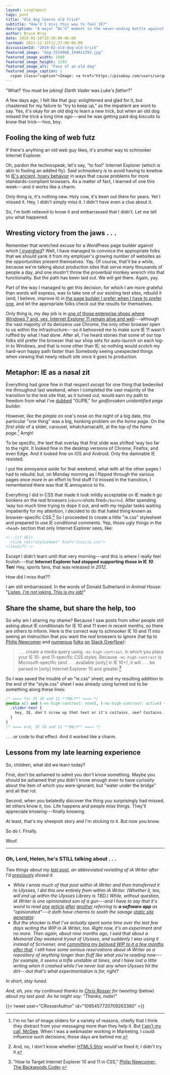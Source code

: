 ```yaml
---
layout: singlepost
tags: post
title: "Old dog learns old trick"
subtitle: "How’d I miss this way to fool IE?"
description: "A major “Do’h” moment in the never-ending battle against Internet Explorer."
author: Bryce Wray
date: 2019-02-16T10:50:00-06:00
lastmod: 2021-12-15T12:27:00-06:00
discussionId: "2019-02-old-dog-old-trick"
featured_image: "dog-2514968_1940x1293.jpg"
featured_image_width: 1940
featured_image_height: 1293
featured_image_alt: "Face of an old dog"
featured_image_caption: |
  <span class="caption">Image: <a href="https://pixabay.com/users/sergeljeanette-5925450/?utm_source=link-attribution&amp;utm_medium=referral&amp;utm_campaign=image&amp;utm_content=2514968">sergeljeanette</a>; <a href="https://pixabay.com/?utm_source=link-attribution&amp;utm_medium=referral&amp;utm_campaign=image&amp;utm_content=2514968">Pixabay</a></span>
---
```


"What? You must be joking! *Darth Vader* was Luke's *father*?"

A few days ago, I felt like that guy: enlightened and glad for it, but chastened for my failure to "try to keep up," as the impatient are wont to say. Yes, it's okay for an old dog to learn a new trick, but when an old dog missed the trick a long time ago---and he was getting paid dog biscuits to *know* that trick---hoo, boy.

## Fooling the king of web futz

If there's anything an old web guy likes, it's another way to schnooker Internet Explorer.

Oh, pardon the technospeak; let's say, "to fool" Internet Explorer (which is akin to fooling an addled fly). Said schnookery is to avoid having to kowtow to [IE's ancient, hoary behavior](https://crossbrowsertesting.com/blog/browsers/why-is-internet-explorer-so-bad/) in ways that cause problems for more standards-compliant browsers. As a matter of fact, I learned of one this week---and it works like a charm.

Only thing is, it's nothing new. Holy cow, it's been out there for years. Yet I missed it. Hey, I didn't simply miss it. I didn't have even a clue about it.

So, I'm both relieved to know it and embarrassed that I didn't. Let me tell you what happened.

## Wresting victory from the&nbsp;jaws&nbsp;.&nbsp;.&nbsp;.

Remember that wretched excuse for a WordPress page builder against which [I inveighed](/posts/2019/01/blox-sux/)? Well, I have managed to convince the appropriate folks that we should yank it from my employer's growing number of websites as the opportunities present themselves. Yay. Of course, that'll be a while, because we're talking about production sites that serve many thousands of people a day, and one mustn't throw the proverbial monkey wrench into that functionality. But the path has been laid out. We will get there. Again, yay.

Part of the way I managed to get this decision, for which I am more grateful than words will express, was to take one of our existing test sites, rebuild it (and, I believe, improve it) in [the page builder I prefer when I have to prefer one](https://elementor.com), and let the appropriate folks check out the results for themselves.

Only thing is, my day job is in [one of those enterprise shops where Windows 7 and, yes, Internet Explorer 11 remain alive and well](https://www.itproportal.com/news/businesses-still-running-windows-7-despite-end-of-service-coming-soon/)---although the vast majority of its denizens use Chrome, the only other browser open to us within the infrastructure---so it behooved me to make sure IE 11 wasn't ruffled by what I had done. After all, I've heard stories that some of our top folks still prefer the browser that our shop sets for auto-launch on each log-in to Windows, and that is none other than IE; so nothing would scotch my hard-won happy path faster than Somebody seeing unexpected things when viewing that newly rebuilt site once it goes to production.

## Metaphor: IE as a nasal zit

Everything had gone fine in that respect *except* for one thing that bedeviled me throughout last weekend, when I completed the vast majority of the transition to the test site that, as it turned out, would earn my path to freedom from what I've [dubbed](/posts/2019/01/blox-sux/) "GUPB," for *godforsaken unidentified page builder*.

However, like the pimple on one's nose on the night of a big date, this particular "one thing" was a big, honking problem *on the home page*. On the *first slide* of a slider, carousel, whatchamacallit, at the *top of the home page*.[^sliders] Arrgh!

[^sliders]: I'm no fan of image sliders for a variety of reasons, chiefly that I think they distract from your messaging more than they help it. But [t'ain't my call, McGee](https://www.phrases.org.uk/bulletin_board/61/messages/878.html). When I was a webmaster working in Marketing, I could influence such decisions; those days are behind me.

To be specific, the text that overlay that first slide was shifted ’way too far to the right. It looked fine in the desktop versions of Chrome, Firefox, and even Edge. And it looked fine on iOS and Android. Only the damnable IE resisted.

I put the annoyance aside for that weekend, what with all the other pages I had to rebuild; but, on Monday morning as I flipped through the various pages once more in an effort to find stuff I'd missed in the transition, I remembered there was that IE annoyance to fix.

Everything I did in CSS that made it look mildly acceptable on IE made it go bonkers on the *real* browsers (`<burn>`shots fired`</burn>`). After spending ’way too much time trying to dope it out, and with my regular tasks waiting impatiently for my attention, I decided to do that hated thing known as browser-specific CSS.[^Shiv] So I proceeded to create a little "ie.css" stylesheet and prepared to use IE conditional comments. Yep, those ugly things in the `<head>` section that only Internet Explorer sees, like:

[^Shiv]: And, no, I don't know whether [HTML5 Shiv](https://github.com/aFarkas/html5shiv) would've fixed it; I didn't try it.

```html
<!--[if IE]>
  <link rel="stylesheet" href="/css/ie.css">
<![endif]-->
```

Except I didn't learn until that very morning---and this is where I really feel foolish---that **Internet Explorer had stopped supporting those in IE** ***10***. **Ten**! Hey, sports fans, that was released in *2012*.

How did I miss that??

I am still embarrassed. In the words of Donald Sutherland in *Animal House*: "[Listen, I'm not joking. This is *my job*!](https://www.imdb.com/title/tt0077975/quotes?item=qt0479929)"

## Share the shame, but share the help, too

So why am I sharing my shame? Because I saw posts from *other* people still asking about IE conditionals for IE 10 and 11 even in recent months, so there are others to inform. Here is the correct way to schnooker IE 10 and 11 into seeing an instruction that you want the *real* browsers to ignore (hat tip to [Philip Newcomer](https://philipnewcomer.net/2014/04/target-internet-explorer-10-11-css/) and [numerous](https://stackoverflow.com/questions/19502040/if-ie-conditionals-not-working) [folks](https://stackoverflow.com/questions/27735840/why-are-conditional-comments-in-html-not-recognized-in-internet-explorer-11-is) [on](https://stackoverflow.com/questions/19446584/why-doesnt-internet-explorer-11-honour-conditional-comments-even-when-emulating) [Stack Overflow](https://stackoverflow.com/questions/40656043/conditional-comments-not-working-in-ie11)):

> .&nbsp;.&nbsp;.&nbsp;create a media query using `-ms-high-contrast`, in which you place your IE 10- and 11-specific CSS styles. Because `-ms-high-contrast` is Microsoft-specific (and .&nbsp;.&nbsp;.&nbsp;available [only] in IE 10+), it will .&nbsp;.&nbsp;.&nbsp;be parsed in [only] Internet Explorer 10 and greater.[^Newcomer]

[^Newcomer]: "How to Target Internet Explorer 10 and 11 in CSS," [Philip Newcomer: The Backwoods Coder](https://philipnewcomer.net/2014/04/target-internet-explorer-10-11-css/).

So I was saved the trouble of an "ie.css" sheet; and my resulting addition to the end of the "style.css" sheet I was already using turned out to be something along these lines:

```css
/* ==== for IE 10 and 11 **ONLY** ==== */
@media all and (-ms-high-contrast: none), (-ms-high-contrast: active) {
  .slider-text {
    hey, IE, don't screw up that text or it's coitains, see? Coitains.
  }
}
/* ==== end, IE 10 and 11 **ONLY** ==== */
```

.&nbsp;.&nbsp;. or code to that effect. And it worked like a charm.

## Lessons from my late learning experience

So, children, what did we learn today?

First, don't be ashamed to admit you don't know something. Maybe you should be ashamed that you didn't know enough even to have curiosity about the item of which you were ignorant, but "water under the bridge" and all that rot.

Second, when you belatedly discover the thing you surprisingly had missed, let others know it, too. Life happens and people miss things. They'll appreciate knowing---finally knowing.

At least, that's my sheepish story and I'm sticking to it. But now you know.

So do I. Finally.

Woof.

<hr />

### Oh, Lord, Helen, he's STILL talking about .&nbsp;.&nbsp;.

*Two things about my [last post](/posts/2019/02/ia-for-io/), an abbreviated revisiting of iA Writer after I'd [previously](/posts/2019/01/blox-sux/) dissed it:*

- *While I wrote much of that post within iA Writer and then transferred it to Ulysses, I did this one* entirely *from within iA Writer. (Whether it, too, will end up within the Ulysses Library is TBD.) While, without question, iA Writer is one opinionated son of a gun---and I have to say that it's weird to read [one](https://www.macstories.net/ios/ia-writer-5-2-better-typography-and-external-library-locations/) [article](https://chrisrosser.net/posts/2019/01/26/ia-writer-5-review/) [after](http://randsinrepose.com/archives/bear-an-elegant-combination-of-design-whimsy-and-voice/) [another](https://medium.com/@mariusmasalar/ulysses-vs-ia-writer-a-new-comparison-7015c899e883) referring to* ***a software app*** *as "opinionated"---it doth have charms to sooth the savage [static site generator](https://staticgen.com).*
- *But the shocker is that I've actually spent some time over the last few days writing the WIP in iA Writer, too. Right now, it's an experiment and no more. Then again, about nine months ago, I said that about a Memorial Day weekend tryout of Ulysses, and suddenly I was using it instead of Scrivener, and [committing my beloved WIP to it a few months after that](/posts/2018/09/why-finally-settled-ulysses/). I still have some serious reservations about iA Writer as a repository of anything longer than fluff like what you're reading now---for example, it seems a trifle unstable at times, and I have lost a little writing when it crashed while I've never lost any when Ulysses hit the dirt---but that's what experimentation is for, right?*

*In short, stay tuned.*

*And, oh, yes: my continued thanks to [Chris Rosser](https://chrisrosser.net) for tweeting* (below) *about my last post. As he might say: "Thanks, mate!”*

{{< tweet user="CRosserAuthor" id="1095457720709263360" >}}
